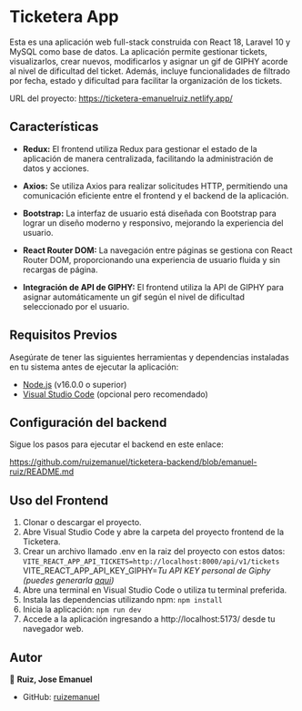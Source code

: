 # Ticketera App

Esta es una aplicación web full-stack construida con React 18, Laravel 10 y MySQL como base de datos. La aplicación permite gestionar tickets, visualizarlos, crear nuevos, modificarlos y asignar un gif de GIPHY acorde al nivel de dificultad del ticket. Además, incluye funcionalidades de filtrado por fecha, estado y dificultad para facilitar la organización de los tickets.

URL del proyecto: https://ticketera-emanuelruiz.netlify.app/

## Características

- **Redux:** El frontend utiliza Redux para gestionar el estado de la aplicación de manera centralizada, facilitando la administración de datos y acciones.

- **Axios:** Se utiliza Axios para realizar solicitudes HTTP, permitiendo una comunicación eficiente entre el frontend y el backend de la aplicación.

- **Bootstrap:** La interfaz de usuario está diseñada con Bootstrap para lograr un diseño moderno y responsivo, mejorando la experiencia del usuario.

- **React Router DOM:** La navegación entre páginas se gestiona con React Router DOM, proporcionando una experiencia de usuario fluida y sin recargas de página.

- **Integración de API de GIPHY:** El frontend utiliza la API de GIPHY para asignar automáticamente un gif según el nivel de dificultad seleccionado
por el usuario.


## Requisitos Previos 

Asegúrate de tener las siguientes herramientas y dependencias instaladas en tu sistema antes de ejecutar la aplicación: 

- [Node.js](https://nodejs.org/) (v16.0.0 o superior)
- [Visual Studio Code](https://code.visualstudio.com/download) (opcional pero recomendado)

## Configuración del backend 
Sigue los pasos para ejecutar el backend en este enlace: 

https://github.com/ruizemanuel/ticketera-backend/blob/emanuel-ruiz/README.md


## Uso del Frontend  

1. Clonar o descargar el proyecto.
2. Abre Visual Studio Code y abre la carpeta del proyecto frontend de la Ticketera.
3. Crear un archivo llamado .env en la raiz del proyecto con estos datos:
`VITE_REACT_APP_API_TICKETS=http://localhost:8000/api/v1/tickets`
VITE_REACT_APP_API_KEY_GIPHY=*Tu API KEY personal de Giphy (puedes generarla [aqui](https://developers.giphy.com/))*
4. Abre una terminal en Visual Studio Code o utiliza tu terminal preferida.
5. Instala las dependencias utilizando npm:
`npm install`
6. Inicia la aplicación:
`npm run dev`
7. Accede a la aplicación ingresando a http://localhost:5173/ desde tu navegador web.


## Autor

👤 **Ruiz, Jose Emanuel**

* GitHub: [ruizemanuel](https://github.com/ruizemanuel)

